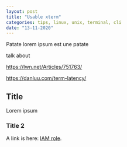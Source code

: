 ```yaml
---
layout: post
title: "Usable xterm"
categories: tips, linux, unix, terminal, cli
date: "13-11-2020"
---
```


Patate lorem ipsum est une patate

talk about 

https://lwn.net/Articles/751763/ 

https://danluu.com/term-latency/


## Title

Lorem ipsum 

### Title 2

A link is here: [IAM role](https://docs.aws.amazon.com/).
